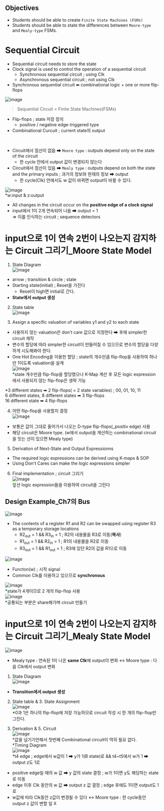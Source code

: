 ## Objectives
- Students should be able to create `Finite State Machines (FSMs)`
- Students should be able to state the differences between `Moore-type` and `Mealy-type` FSMs.

# Sequential Circuit
- Sequential circuit needs to store the state
- Clock signal is used to control the operation of a sequential circuit
  - Synchronous sequential circuit ; using Clk
  - Asynchronous sequential circuit ; not using Clk
- Synchronous sequential circuit ⬅ combinational logic + one or more flip-flops

![image](https://user-images.githubusercontent.com/56028436/122070111-a5c78300-ce30-11eb-9dab-37e022baa740.png)<br/>
> Sequential Circuit = Finite State Machines(FSMs)
- Flip-flops ; state 저장 장치
  - positive / negative edge-triggered type
- Combinational Curcuit ; current state의 output
<br/>

- Circuit에서 점선이 없음 ➡ `Moore type` : outputs depend only on the state of the circuit
  - 한 cycle 안에서 output 값이 변경되지 않는다
- Circuit에서 점선이 있음 ➡ `Mealy type` : outputs depend on both the state and the primary inputs ; 과거의 정보와 현재의 정보 ➡ output
  - 한 cycle(Clk) 안에서도 w 값이 바뀌면 output이 바뀔 수 있다.

![image](https://user-images.githubusercontent.com/56028436/122072611-b37e0800-ce32-11eb-9811-91367e4adca0.png)<br/>
*w:input & z:output <br/>
- All changes in the circuit occur on the **positive edge of a clock signal**
- input에서 1이 2개 연속되어 나옴 ➡ output = 1<br/>
⇒ 이를 인식하는 circuit ; sequence detectors

# input으로 1이 연속 2번이 나오는지 감지하는 Circuit 그리기_Moore State Model
1. State Diagram<br/>
![image](https://user-images.githubusercontent.com/56028436/122073067-17a0cc00-ce33-11eb-8f60-03dccfbc2f11.png)<br/> 
- arrow ; transition & circle ; state
- Starting state(initial) ; Reset을 가진다
  - Reset이 high면 initial로 간다.
- **State에서 output 생성**

2. State table<br/>
![image](https://user-images.githubusercontent.com/56028436/122073944-c80ed000-ce33-11eb-8425-c8f333ffdb0a.png)<br/>

3. Assign a specific valuation of variables y1 and y2 to each state
- 사용하지 않는 valuation은 don't care 값으로 지정한다 ➡ 후에 simpler한 circuit 제작
- 변수의 할당에 따라 simpler한 circuit이 만들어질 수 있으므로 변수의 할당을 다양하게 시도해봐야 한다.
- One Hot Encoding을 이용한 할당 ; state의 개수만큼 flip-flop을 사용하여 하나만 1이도록 valuation을 설계<br/>![image](https://user-images.githubusercontent.com/56028436/122083801-26d84780-ce3c-11eb-8909-8b83df1aa94e.png)<br/>
*state 개수만큼 flip-flop을 할당했으나 K-Map 계산 후 모든 logic expression에서 사용되지 않는 flip-flop은 생략 가능 


*3 different states ➡ 2 flip-flops( = 2 state variables) ; 00, 01, 10, 11<br/>
6 different states, 8 different states ➡ 3 flip-flops <br/>
16 different state ➡ 4 flip-flops

4. 어떤 flip-flop을 사용할지 결정<br/>
![image](https://user-images.githubusercontent.com/56028436/122077015-5421f700-ce36-11eb-8ea1-a2e0decb8811.png)<br/>
- 보통은 값이 그대로 들어가서 나오는 D-type flip-flops(_positiv edge) 사용
- 해당 circuit은 Moore type. (w에서 output을 계산하는 combinational circuit을 잇는 선이 있으면 Mealy type)

5. Derivation of Next-State and Output Expressionns
- The required logic expressions can be derived using K-maps & SOP
- Using Don't Cares can make the logic expressions simpler

6. Final implementation ; circuit 그리기<br/>
![image](https://user-images.githubusercontent.com/56028436/122081628-39518180-ce3a-11eb-86c7-e98f9eb11824.png)<br/>
앞선 logic expression들을 이용하여 circuit을 그린다

## Design Example_Ch7의 Bus
![image](https://user-images.githubusercontent.com/56028436/122081976-8b92a280-ce3a-11eb-8d43-57278d5b9928.png)<br/>
- The contents of a register R1 and R2 can be swapped using register R3 as a temporary storage locations
  - R2<sub>out</sub> = 1 && R3<sub>in</sub> = 1 ; R2의 내용물을 R3로 이동(**복사**)
  - R1<sub>out</sub> = 1 && R2<sub>in</sub> = 1 ; R1의 내용물을 R2로 이동
  - R3<sub>out</sub> = 1 && R1<sub>out</sub> = 1 ; R3에 있던 R2의 값을 R1으로 이동

![image](https://user-images.githubusercontent.com/56028436/122082458-ff34af80-ce3a-11eb-906d-8021f0efae1a.png)
- Functon(w) ; 시작 signal
- Common Clk를 이용하고 있으므로 **synchronous**

![image](https://user-images.githubusercontent.com/56028436/122082718-30ad7b00-ce3b-11eb-9f67-6a35ac49c6ad.png)<br/>
*state가 4개이므로 2 개의 flip-flop 사용<br/>
![image](https://user-images.githubusercontent.com/56028436/122083092-884be680-ce3b-11eb-9705-99a715a8c5bd.png)
<br/>
*공통되는 부분은 share해가며 circuit 만들기

# input으로 1이 연속 2번이 나오는지 감지하는 Circuit 그리기_Mealy State Model
![image](https://user-images.githubusercontent.com/56028436/122085394-a286c400-ce3d-11eb-8582-10d781e79f56.png)
- Mealy type : 연속된 1이 나온 **same Clk**에 output이 변화 ↔ Moore type : 다음 Clk에서 output 변화

1. State Diagram <br/>
![image](https://user-images.githubusercontent.com/56028436/122085785-07421e80-ce3e-11eb-9a88-c81a31501dee.png)
- **Transition에서 output 생성**

2. State table & 3. State Assignment<br/>
![image](https://user-images.githubusercontent.com/56028436/122086332-92bbaf80-ce3e-11eb-9444-98f5b9aeffdc.png)<br/>
*0과 1은 하나의 flip-flop에 저장 가능하므로 circuit 작성 시 한 개의 flip-flop만 그린다.

4. Derivation & 5. Circuit<br/>
![image](https://user-images.githubusercontent.com/56028436/122086462-b2eb6e80-ce3e-11eb-8417-641f61d917c0.png)<br/>
*값을 넘기기만해서 첫번째 Combinational circuit이 딱히 필요 없다.<br/>
*Timing Diagram<br/>
![image](https://user-images.githubusercontent.com/56028436/122089645-eda2d600-ce41-11eb-80b7-cfac75137dcc.png)<br/>
*t4 edge ; edge에서 w값이 1 ➡ y가 1(B state)로 && t4~t5에서 w가 1 ➡ output z도 1로
- positive edge일 때의 w 값 ➡ y 값의 state 결정 ; w가 1이면 y도 해당하는 state로 이동
- edge 이후 Clk 동안의 w 값 ➡ output z 값 결정 ; edge 후에도 1이면 output도 1로
- w값에 따라 Clk동안 z값이 변경될 수 있다 ↔ Moore type : 한 cycle동안 output z 값이 변할 일 X

